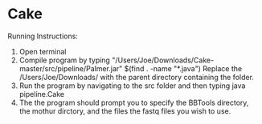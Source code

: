 # Cake
Running Instructions:

1. Open terminal
2. Compile program by typing "/Users/Joe/Downloads/Cake-master/src/pipeline/Palmer.jar" $(find . -name "*.java") 
Replace the /Users/Joe/Downloads/ with the parent directory containing the folder.
3. Run the program by navigating to the src folder and then typing java pipeline.Cake
4. The the program should prompt you to specify the BBTools directory, the mothur dirctory, and the files the fastq files you wish to use.
 
